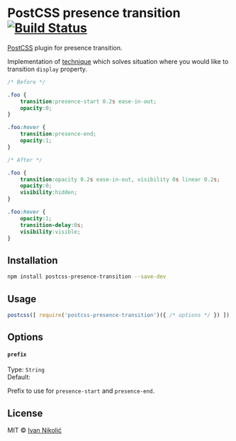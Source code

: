 # PostCSS presence transition [![Build Status](https://travis-ci.org/niksy/postcss-presence-transition.svg)](https://travis-ci.org/niksy/postcss-presence-transition)

[PostCSS](https://github.com/postcss/postcss) plugin for presence transition.

Implementation of [technique](http://www.greywyvern.com/?post=337) which solves 
situation where you would like to transition `display` property.

```css
/* Before */

.foo {
	transition:presence-start 0.2s ease-in-out;
	opacity:0;
}

.foo:hover {
	transition:presence-end;
	opacity:1;
}

/* After */

.foo {
	transition:opacity 0.2s ease-in-out, visibility 0s linear 0.2s;
	opacity:0;
	visibility:hidden;
}

.foo:hover {
	opacity:1;
	transition-delay:0s;
	visibility:visible;
}
```

## Installation

```sh
npm install postcss-presence-transition --save-dev
```

## Usage

```js
postcss([ require('postcss-presence-transition')({ /* options */ }) ])
```

## Options

#### `prefix`

Type: `String`  
Default: ` `

Prefix to use for `presence-start` and `presence-end`.

## License

MIT © [Ivan Nikolić](http://ivannikolic.com)
